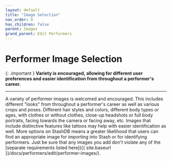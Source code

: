 ```yaml
---
layout: default
title: "Image Selection"
nav_order: 9
has_children: false
parent: Images
grand_parent: Edit Performers
---
```


# Performer Image Selection

{: .important }
**Variety is encouraged, allowing for different user preferences and easier identification from throughout a performer's career.**

---

A variety of performer images is welcomed and encouraged. This includes different "looks" from throughout a performer's career as well as various crops and poses. Different hair styles and colors, different body types or ages, with clothes or without clothes, close-up headshots or full body portraits, facing towards the camera or facing away, etc. Images that include distinctive features like tattoos may help with easier identification as well. More options on StashDB means a greater likelihood that users can find an appropriate image for importing into Stash or for identifying performers. Just be sure that any images you add don't violate any of the [separate requirements listed here]({{ site.baseurl }}/docs/performers/edit/performer-images/).
